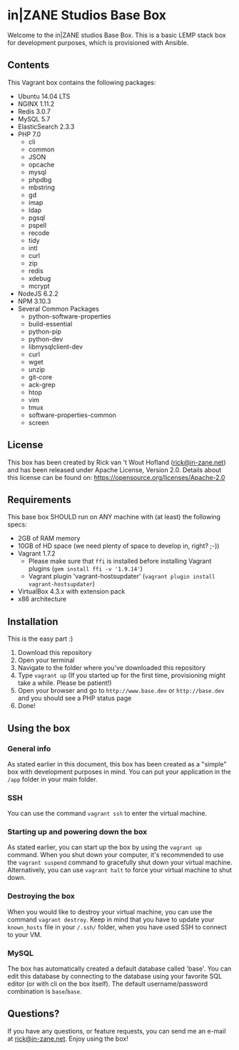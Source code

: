 # in|ZANE Studios Base Box

Welcome to the in|ZANE studios Base Box. This is a basic LEMP stack box for development purposes, which is provisioned
with Ansible. 

## Contents
This Vagrant box contains the following packages:
 
* Ubuntu 14.04 LTS
* NGINX 1.11.2
* Redis 3.0.7
* MySQL 5.7
* ElasticSearch 2.3.3
* PHP 7.0
    * cli
    * common
    * JSON
    * opcache
    * mysql
    * phpdbg
    * mbstring
    * gd
    * imap
    * ldap
    * pgsql
    * pspell
    * recode
    * tidy
    * intl
    * curl
    * zip
    * redis
    * xdebug
    * mcrypt
* NodeJS 6.2.2
* NPM 3.10.3
* Several Common Packages
    * python-software-properties
    * build-essential
    * python-pip
    * python-dev
    * libmysqlclient-dev
    * curl
    * wget
    * unzip
    * git-core
    * ack-grep
    * htop
    * vim
    * tmux
    * software-properties-common
    * screen
    
## License
This box has been created by Rick van 't Wout Hofland (rick@in-zane.net) and has been released under Apache License, 
Version 2.0. Details about this license can be found on: https://opensource.org/licenses/Apache-2.0

## Requirements
This base box SHOULD run on ANY machine with (at least) the following specs:

* 2GB of RAM memory
* 10GB of HD space (we need plenty of space to develop in, right? ;-))
* Vagrant 1.7.2
    * Please make sure that `ffi` is installed before installing Vagrant plugins (`gem install ffi -v '1.9.14'`)  
    * Vagrant plugin 'vagrant-hostsupdater' (`vagrant plugin install vagrant-hostsupdater`)
* VirtualBox 4.3.x with extension pack
* x86 architecture

## Installation
This is the easy part :)

1. Download this repository
2. Open your terminal
3. Navigate to the folder where you've downloaded this repository
4. Type `vagrant up` (If you started up for the first time, provisioning might take a while. Please be patient!)
5. Open your browser and go to `http://www.base.dev` or `http://base.dev` and you should see a PHP status page
6. Done!

## Using the box

### General info
As stated earlier in this document, this box has been created as a "simple" box with development purposes in mind. You 
can put your application in the `/app` folder in your main folder.

### SSH
You can use the command `vagrant ssh` to enter the virtual machine.

### Starting up and powering down the box
As stated earlier, you can start up the box by using the `vagrant up` command. When you shut down your computer, it's 
recommended to use the `vagrant suspend` command to gracefully shut down your virtual machine. Alternatively, you can 
use `vagrant halt` to force your virtual machine to shut down.

### Destroying the box
When you would like to destroy your virtual machine, you can use the command `vagrant destroy`. Keep in mind that you 
have to update your `known_hosts` file in your `/.ssh/` folder, when you have used SSH to connect to your VM.

### MySQL
The box has automatically created a default database called 'base'. You can edit this database by connecting to the 
database using your favorite SQL editor (or with cli on the box itself). The default username/password combination is
`base`/`base`.

## Questions?
If you have any questions, or feature requests, you can send me an e-mail at rick@in-zane.net. Enjoy using the box!
